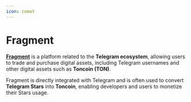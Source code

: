 ```yaml
---
icon: comet
---
```


# Fragment

[**Fragment**](https://fragment.com) is a platform related to the **Telegram ecosystem**, allowing users to trade and purchase digital assets, including Telegram usernames and other digital assets such as **Toncoin (TON)**.

Fragment is directly integrated with Telegram and is often used to convert **Telegram Stars** into **Toncoin**, enabling developers and users to monetize their Stars usage.
